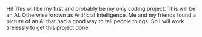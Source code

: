 Hi! This will be my first and probably be my only coding project.
This will be an AI. Otherwise known as Artificial Intelligence. 
Me and my friends found a picture of an AI that had a good way to tell people things.
So I will work tirelessly to get this project done. 
